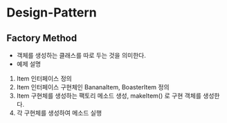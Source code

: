 # Design-Pattern

## Factory Method

- 객체를 생성하는 클래스를 따로 두는 것을 의미한다. 
- 예제 설명
1. Item 인터페이스 정의
2. Item 인터페이스 구현체인 BananaItem, BoasterItem 정의
3. Item 구현체를 생성하는 팩토리 메소드 생성, makeItem() 로 구현 객체를 생성한다.
4. 각 구현체를 생성하여 메소드 실행

<br>

